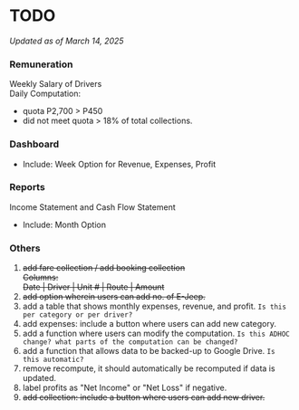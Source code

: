 # TODO
*Updated as of March 14, 2025*

### Remuneration

Weekly Salary of Drivers  
Daily Computation:

- quota P2,700 > P450
- did not meet quota > 18% of total collections.

### Dashboard

- Include: Week Option for Revenue, Expenses, Profit

### Reports

Income Statement and Cash Flow Statement

- Include: Month Option

### Others

1. ~~add fare collection / add booking collection~~  
  ~~Columns:~~  
  ~~Date | Driver | Unit # | Route | Amount~~
2. ~~add option wherein users can add no. of E-Jeep.~~
3. add a table that shows monthly expenses, revenue, and profit. `Is this per category or per driver?`
4. add expenses: include a button where users can add new category.
5. add a function where users can modify the computation. `Is this ADHOC change? what parts of the computation can be changed?`
6. add a function that allows data to be backed-up to Google Drive. `Is this automatic?`
7. remove recompute, it should automatically be recomputed if data is updated.
8. label profits as "Net Income" or "Net Loss" if negative.
9. ~~add collection: include a button where users can add new driver.~~